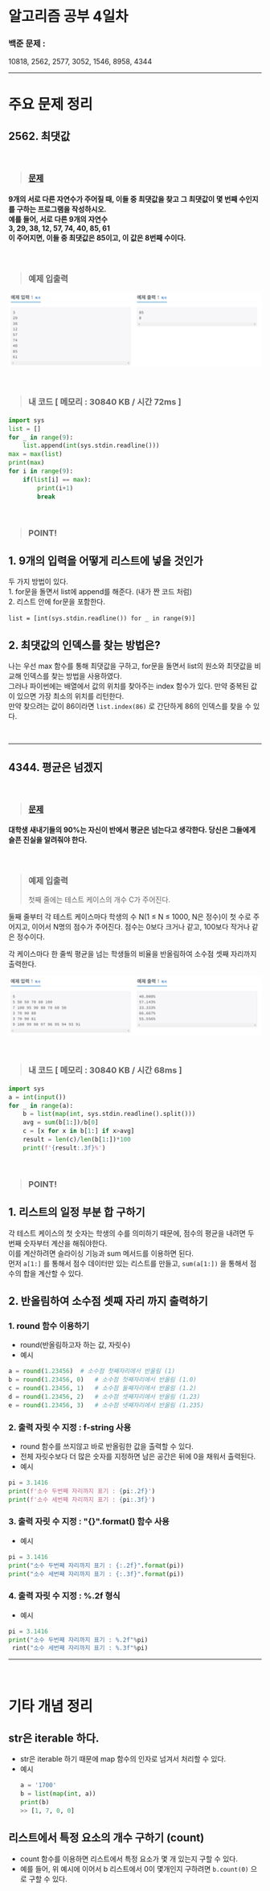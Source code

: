 # 알고리즘 공부 4일차

### 백준 문제 :

10818, 2562, 2577, 3052, 1546, 8958, 4344

---

# 주요 문제 정리

## 2562. 최댓값

<br/>

> ### [문제](https://www.acmicpc.net/problem/2562)

#### 9개의 서로 다른 자연수가 주어질 때, 이들 중 최댓값을 찾고 그 최댓값이 몇 번째 수인지를 구하는 프로그램을 작성하시오. <br/>예를 들어, 서로 다른 9개의 자연수 <br/>3, 29, 38, 12, 57, 74, 40, 85, 61<br/>이 주어지면, 이들 중 최댓값은 85이고, 이 값은 8번째 수이다.

<br/>

> ### 예제 입출력

![problem](./Image/2562.PNG)

<br/>

> ### 내 코드 [ 메모리 : 30840 KB / 시간 72ms ]

```python
import sys
list = []
for _ in range(9):
    list.append(int(sys.stdin.readline()))
max = max(list)
print(max)
for i in range(9):
    if(list[i] == max):
        print(i+1)
        break
```

<br/>

> ### POINT!

## 1. 9개의 입력을 어떻게 리스트에 넣을 것인가

두 가지 방법이 있다.
<br/>1. for문을 돌면서 list에 append를 해준다. (내가 짠 코드 처럼)
<br/>2. 리스트 안에 for문을 포함한다.

`list = [int(sys.stdin.readline()) for _ in range(9)]`

## 2. 최댓값의 인덱스를 찾는 방법은?

나는 우선 max 함수를 통해 최댓값을 구하고, for문을 돌면서 list의 원소와 최댓값을 비교해 인덱스를 찾는 방법을 사용하였다. <br/>
그러나 파이썬에는 배열에서 값의 위치를 찾아주는 index 함수가 있다. 만약 중복된 값이 있으면 가장 최소의 위치를 리턴한다.
<br/>
만약 찾으려는 값이 86이라면
`list.index(86)` 로 간단하게 86의 인덱스를 찾을 수 있다.

<br/>

---

## 4344. 평균은 넘겠지

<br/>

> ### [문제](https://www.acmicpc.net/problem/4344)

#### 대학생 새내기들의 90%는 자신이 반에서 평균은 넘는다고 생각한다. 당신은 그들에게 슬픈 진실을 알려줘야 한다.

<br/>

> ### 예제 입출력
>
> 첫째 줄에는 테스트 케이스의 개수 C가 주어진다.

둘째 줄부터 각 테스트 케이스마다 학생의 수 N(1 ≤ N ≤ 1000, N은 정수)이 첫 수로 주어지고, 이어서 N명의 점수가 주어진다. 점수는 0보다 크거나 같고, 100보다 작거나 같은 정수이다.

각 케이스마다 한 줄씩 평균을 넘는 학생들의 비율을 반올림하여 소수점 셋째 자리까지 출력한다.

![problem](./Image/4344.PNG)

<br/>

> ### 내 코드 [ 메모리 : 30840 KB / 시간 68ms ]

```python
import sys
a = int(input())
for _ in range(a):
    b = list(map(int, sys.stdin.readline().split()))
    avg = sum(b[1:])/b[0]
    c = [x for x in b[1:] if x>avg]
    result = len(c)/len(b[1:])*100
    print(f'{result:.3f}%')
```

<br/>

> ### POINT!

## 1. 리스트의 일정 부분 합 구하기

각 테스트 케이스의 첫 숫자는 학생의 수를 의미하기 때문에, 점수의 평균을 내려면 두 번째 숫자부터 계산을 해줘야한다. <br/> 이를 계산하려면 슬라이싱 기능과 sum 메서드를 이용하면 된다. <br/>
먼저 `a[1:]` 를 통해서 점수 데이터만 있는 리스트를 만들고, `sum(a[1:])` 을 통해서 점수의 합을 계산할 수 있다.

## 2. 반올림하여 소수점 셋째 자리 까지 출력하기

### 1. round 함수 이용하기

- round(반올림하고자 하는 값, 자릿수)
- 예시

```python
a = round(1.23456)  # 소수점 첫째자리에서 반올림 (1)
b = round(1.23456, 0)   # 소수점 첫째자리에서 반올림 (1.0)
c = round(1.23456, 1)   # 소수점 둘째자리에서 반올림 (1.2)
d = round(1.23456, 2)   # 소수점 셋째자리에서 반올림 (1.23)
e = round(1.23456, 3)   # 소수점 넷째자리에서 반올림 (1.235)
```

### 2. 출력 자릿 수 지정 : f-string 사용

- round 함수를 쓰지않고 바로 반올림한 값을 출력할 수 있다.
- 전체 자릿수보다 더 많은 숫자를 지정하면 남은 공간은 뒤에 0을 채워서 출력된다.
- 예시

```python
pi = 3.1416
print(f'소수 두번째 자리까지 표기 : {pi:.2f}')
print(f'소수 세번째 자리까지 표기 : {pi:.3f}')
```

### 3. 출력 자릿 수 지정 : "{}".format() 함수 사용

- 예시

```python
pi = 3.1416
print("소수 두번째 자리까지 표기 : {:.2f}".format(pi))
print("소수 세번째 자리까지 표기 : {:.3f}".format(pi))
```

### 4. 출력 자릿 수 지정 : %.2f 형식

- 예시

```python
pi = 3.1416
print("소수 두번째 자리까지 표기 : %.2f"%pi)
 rint("소수 세번째 자리까지 표기 : %.3f"%pi)
```

---

<br/>

# 기타 개념 정리

## str은 iterable 하다.

- str은 iterable 하기 때문에 map 함수의 인자로 넘겨서 처리할 수 있다.
- 예시
  ```python
  a = '1700'
  b = list(map(int, a))
  print(b)
  >> [1, 7, 0, 0]
  ```

## 리스트에서 특정 요소의 개수 구하기 (count)

- count 함수를 이용하면 리스트에서 특정 요소가 몇 개 있는지 구할 수 있다.
- 예를 들어, 위 예시에 이어서 b 리스트에서 0이 몇개인지 구하려면 `b.count(0)` 으로 구할 수 있다.
